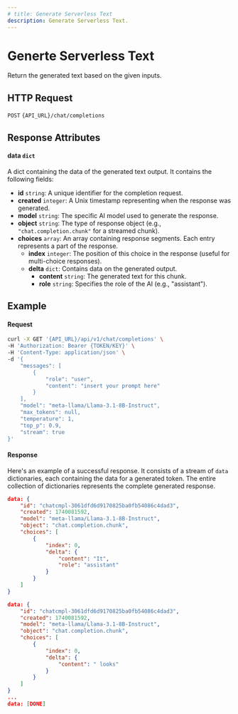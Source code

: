 ```yaml
---
# title: Generate Serverless Text 
description: Generate Serverless Text.
---
```


# Generte Serverless Text

Return the generated text based on the given inputs. 

## HTTP Request

`POST` `{API_URL}/chat/completions`

## Response Attributes

#### data `dict`

A dict containing the data of the generated text output. It contains the following fields:  

- **id** `string`: A unique identifier for the completion request.
- **created** `integer`: A Unix timestamp representing when the response was generated.
- **model** `string`: The specific AI model used to generate the response.
- **object** `string`: The type of response object (e.g., `"chat.completion.chunk"` for a streamed chunk).
- **choices** `array`: An array containing response segments. Each entry represents a part of the response.
  - **index** `integer`:  The position of this choice in the response (useful for multi-choice responses).
  - **delta** `dict`: Contains data on the generated output. 
    - **content** `string`: The generated text for this chunk.
    - **role** `string`: Specifies the role of the AI (e.g., "assistant").

## Example

#### Request

```bash
curl -X GET '{API_URL}/api/v1/chat/completions' \
-H 'Authorization: Bearer {TOKEN/KEY}' \
-H 'Content-Type: application/json' \
-d '{
    "messages": [
        {
            "role": "user",
            "content": "insert your prompt here"
        }
    ],
    "model": "meta-llama/Llama-3.1-8B-Instruct",
    "max_tokens": null,
    "temperature": 1,
    "top_p": 0.9,
    "stream": true
}'
```

#### Response

Here's an example of a successful response. It consists of a stream of `data` dictionaries, each containing the data for 
a generated token. The entire collection of dictionaries represents the complete generated response. 

```json
data: {
    "id": "chatcmpl-3061dfd6d9170825ba0fb54086c4dad3",
    "created": 1740081592,
    "model": "meta-llama/Llama-3.1-8B-Instruct",
    "object": "chat.completion.chunk",
    "choices": [
        {
            "index": 0,
            "delta": {
                "content": "It",
                "role": "assistant"
            }
        }
    ]
}

data: {
    "id": "chatcmpl-3061dfd6d9170825ba0fb54086c4dad3",
    "created": 1740081592,
    "model": "meta-llama/Llama-3.1-8B-Instruct",
    "object": "chat.completion.chunk",
    "choices": [
        {
            "index": 0,
            "delta": {
                "content": " looks"
            }
        }
    ]
}
...
data: [DONE]
```
